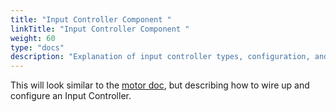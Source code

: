 ```yaml
---
title: "Input Controller Component "
linkTitle: "Input Controller Component "
weight: 60
type: "docs"
description: "Explanation of input controller types, configuration, and usage in Viam."
---
```

This will look similar to the [motor doc](motor.md), but describing how to wire up and configure an Input Controller.
